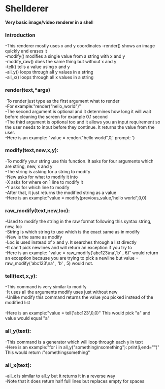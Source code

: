# Shellderer
**Very basic image/video renderer in a shell**
### Introduction<br>
-This renderer mostly uses x and y coordinates
-render() shows an image quickly and erases it<br>
-modify() modifies a single value from a string with x and y<br>
-modify_raw() does the same thing but without x and y<br>
-tell() tells a value using x and y<br>
-all_y() loops through all y values in a string<br>
-all_x() loops through all x values in a string<br>
### render(text,*args)<br>
  -To render just type as the first argument what to render<br>
  -For example:"render("hello_world")"<br>
  -The second argument is optional and it determines how long it will wait before cleaning the screen for example 0.1 second<br>
  -The third argument is optional too and it allows you an input requirement so the user needs to input before they continue. It returns the value from the user.<br>
  -Here is an example: "value = render("hello world",0,' prompt: ')<br>
### modify(text,new,x,y):<br>
  -To modify your string use this function. It asks for four arguments which are string, new, x and y<br>
  -The string is asking for a string to modify<br>
  -New asks for what to modify it into<br>
  -X asks for where on 1 line to modify it<br>
  -Y asks for which line to modify<br>
  -After that, it just returns the modified string as a value<br>
  -Here is an example:"value = modify(previous_value,'hello world",0,0)<br>
### raw_modify(text,new,loc):<br>
  -Used to modify the string in the raw format following this syntax string, new, loc<br>
  -String is which string to use which is the exact same as in modify<br>
  -New is the same as modify<br>
  -Loc is used instead of x and y. It searches through a list directly<br>
  -It can't pick newlines and will return an exception if you try to<br>
  -Here is an example: "value = raw_modify('abc123\na','b' , 6)" would return an exception because you are trying to pick a newline but value = raw_modify('abc123\na' , 'b' , 5) would not.<br>
### tell(text,x,y):<br>
-This command is very similar to modify<br>
-It uses all the arguments modify uses just without new<br>
-Unlike modify this command returns the value you picked instead of the modified list<br><br>
-Here is an example:"value = tell('abc123',0,0)" This would pick "a" and value would equal "a"<br>
### all_y(text):<br>
-This command is a generator which will loop through each y in text<br>
-Here is an example:"for i in all_y("something\nsomething"): print(i,end="")" This would return :"somethingsomething"<br>
### all_x(text):<br>
-all_x is similar to all_y but it returns it in a reverse way<br>
-Note that it does return half full lines but replaces empty for spaces
